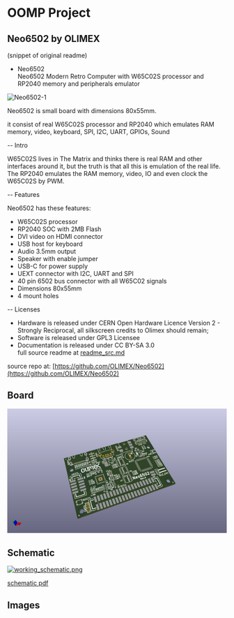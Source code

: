 # OOMP Project  
## Neo6502  by OLIMEX  
  
(snippet of original readme)  
  
- Neo6502  
Neo6502 Modern Retro Computer with W65C02S processor and RP2040 memory and peripherals emulator  
  
![Neo6502-1](DOCUMENTS/Neo6502-1.jpg)  
  
Neo6502 is small board with dimensions 80x55mm.  
  
it consist of real W65C02S processor and RP2040 which emulates RAM memory, video, keyboard, SPI, I2C, UART, GPIOs, Sound  
  
-- Intro  
  
W65C02S lives in The Matrix and thinks there is real RAM and other interfaces around it, but the truth is that all this is emulation of the real life. The RP2040 emulates the RAM memory, video, IO and even clock the W65C02S by PWM.  
  
-- Features  
  
Neo6502 has these features:  
  
* W65C02S processor  
* RP2040 SOC with 2MB Flash  
* DVI video on HDMI connector  
* USB host for keyboard  
* Audio 3.5mm output  
* Speaker with enable jumper  
* USB-C for power supply  
* UEXT connector with I2C, UART and SPI  
* 40 pin 6502 bus connector with all W65C02 signals  
* Dimensions 80x55mm  
* 4 mount holes  
  
-- Licenses  
  
* Hardware is released under CERN Open Hardware Licence Version 2 - Strongly Reciprocal, all silkscreen credits to Olimex should remain;  
* Software is released under GPL3 Licensee  
* Documentation is released under CC BY-SA 3.0  
  full source readme at [readme_src.md](readme_src.md)  
  
source repo at: [https://github.com/OLIMEX/Neo6502](https://github.com/OLIMEX/Neo6502)  
## Board  
  
[![working_3d.png](working_3d_600.png)](working_3d.png)  
## Schematic  
  
[![working_schematic.png](working_schematic_600.png)](working_schematic.png)  
  
[schematic pdf](working_schematic.pdf)  
## Images  
